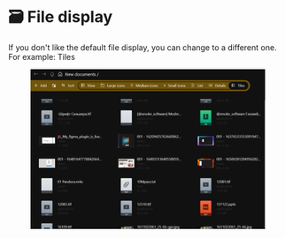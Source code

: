 # 🗃 File display

If you don't like the default file display, you can change to a different one. For example: Tiles

<figure><img src="../.gitbook/assets/image (5).png" alt=""><figcaption></figcaption></figure>

